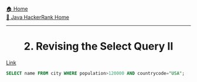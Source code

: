 [🏠 Home](../../../../README.md) <br/>
[🍵 Java HackerRank Home](../Java-HackerRank.md)

<hr/>

<h1 style="text-align: center">2. Revising the Select Query II</h1>

[Link](https://www.hackerrank.com/challenges/revising-the-select-query-2/problem)

```sql
SELECT name FROM city WHERE population>120000 AND countrycode="USA";
```
